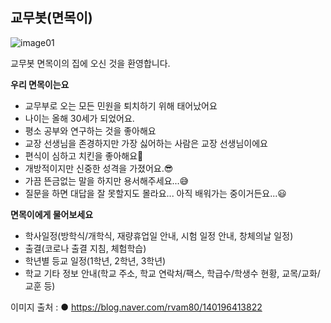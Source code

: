 ## 교무봇(면목이)

![image01](https://user-images.githubusercontent.com/81683764/118701316-8a2b8580-b84e-11eb-9845-7d27c2cda1c6.png)

교무봇 면목이의 집에 오신 것을 환영합니다.

**우리 면목이는요**

- 교무부로 오는 모든 민원을 퇴치하기 위해 태어났어요
- 나이는 올해 30세가 되었어요.
- 평소 공부와 연구하는 것을 좋아해요
- 교장 선생님을 존경하지만 가장 싫어하는 사람은 교장 선생님이에요
- 편식이 심하고 치킨을 좋아해요🍗
- 개방적이지만 신중한 성격을 가졌어요.😎
- 가끔 뜬금없는 말을 하지만 용서해주세요...😅
- 질문을 하면 대답을 잘 못할지도 몰라요... 아직 배워가는 중이거든요...😃

**면목이에게 물어보세요**

- 학사일정(방학식/개학식, 재량휴업일 안내, 시험 일정 안내, 창체의날 일정)
- 출결(코로나 출결 지침, 체험학습)
- 학년별 등교 일정(1학년, 2학년, 3학년)
- 학교 기타 정보 안내(학교 주소, 학교 연락처/팩스, 학급수/학생수 현황, 교목/교화/교훈 등)

이미지 출처 : ● https://blog.naver.com/rvam80/140196413822
